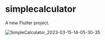 # simplecalculator

A new Flutter project.
 
![SimpleCalculator_2023-03-15-14-05-30-35](https://user-images.githubusercontent.com/99971333/225272145-14b4e1bb-8157-4ca5-ad89-aaee0ffc4e0c.png)

